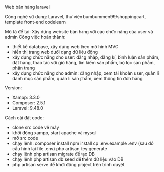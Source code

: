 Web bán hàng laravel

Công nghệ sử dụng: Laravel, thư viện bumbummen99/shoppingcart, template front-end codelearn

Mô tả đề tài: Xây dựng website bán hàng với các chức năng của user và admin
Công việc hoàn thành:
- thiết kế database, xây dựng web theo mô hình MVC
- hiển thị trang web dưới dạng dữ liệu động
- xây dựng chức năng cho user: đăng nhập, đăng kí, bình luận sản phẩm, đặt hàng, thao tác với giỏ hàng, tìm kiếm sản phẩm, bộ lọc sản phẩm, phân trang
- xây dựng chức năng cho admin: đăng nhập, xem tài khoản user, quản lí danh mục sản phẩm, quản lí sản phẩm, xem thông tin đơn hàng


Version: 
- Xampp: 3.3.0
- Composer: 2.5.1
- Laravel: 9.48.0

Cách cài đặt code:
- clone src code về máy
- khởi động xampp, start apache và mysql
- mở src code
- chạy lệnh: composer install
             npm install 
             cp .env.example .env (sau đó cấu hình lại file .env)
             php artisan key:generate
- chạy lệnh php artisan migrate để tạo DB
- chạy lệnh php artisan db:seed để thêm dữ liệu vào DB
- php artisan serve để khởi động project trên trình duyệt
